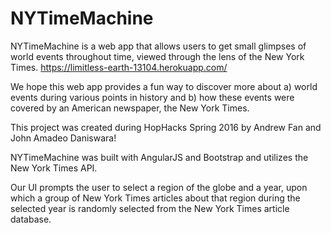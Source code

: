 # NYTimeMachine #

NYTimeMachine is a web app that allows users to get small glimpses of world events throughout time, viewed through the lens of the New York Times. https://limitless-earth-13104.herokuapp.com/

We hope this web app provides a fun way to discover more about a) world events during various points in history and b) how these events were covered by an American newspaper, the New York Times.

This project was created during HopHacks Spring 2016 by Andrew Fan and John Amadeo Daniswara!

NYTimeMachine was built with AngularJS and Bootstrap and utilizes the New York Times API.

Our UI prompts the user to select a region of the globe and a year, upon which a group of New York Times articles about that region during the selected year is randomly selected from the New York Times article database. 
